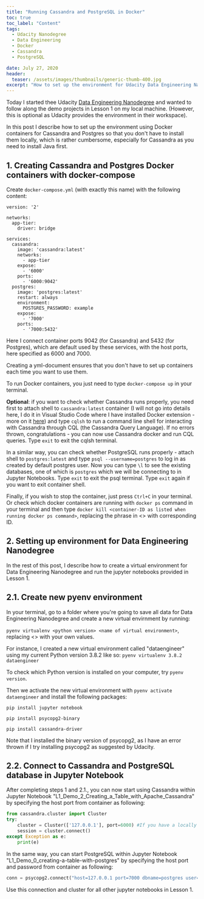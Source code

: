 ```yaml
---
title: "Running Cassandra and PostgreSQL in Docker"
toc: true
toc_label: "Content"
tags:
  - Udacity Nanodegree 
  - Data Engineering
  - Docker
  - Cassandra
  - PostgreSQL

date: July 27, 2020
header:
  teaser: /assets/images/thumbnails/generic-thumb-400.jpg
excerpt: "How to set up the environment for Udacity Data Engineering Nanodegree on your local machine"
---
```


Today I started thee Udacity [Data Engineering Nanodegree](https://www.udacity.com/course/data-engineer-nanodegree--nd027) and wanted to follow along the demo projects in Lesson 1 on my local machine. (However, this is optional as Udacity provides the environment in their workspace). 

In this post I describe how to set up the environment using Docker containers for Cassandra and Postgres so that you don't have to install them locally, which is rather cumbersome, especially for Cassandra as you need to install Java first.

## 1. Creating Cassandra and Postgres Docker containers with docker-compose

Create `docker-compose.yml` (with exactly this name) with the following content: 

```docker
version: '2'

networks:
  app-tier:
    driver: bridge

services:
  cassandra:
    image: 'cassandra:latest'
    networks:
      - app-tier
    expose: 
      - '6000'
    ports:
      - '6000:9042'
  postgres:
    image: 'postgres:latest'
    restart: always
    environment:
      POSTGRES_PASSWORD: example
    expose:
      - '7000'
    ports:
      - '7000:5432'
```
Here I connect container ports 9042 (for Cassandra) and 5432 (for Postgres), which are default used by these services, with the host ports, here specified as 6000 and 7000.

Creating a yml-document ensures that you don't have to set up containers each time you want to use them.

To run Docker containers, you just need to type `docker-compose up` in your terminal. 

**Optional**: if you want to check whether Cassandra runs properly, you need first to attach shell to `cassandra:latest` container (I will not go into details here, I do it in Visual Studio Code where I have installed Docker extension - more on it [here](https://code.visualstudio.com/docs/containers/overview)) and type `cqlsh` to run a command line shell for interacting with Cassandra through CQL (the Cassandra Query Language). If no errors thrown, congratulations - you can now use Cassandra docker and run CQL queries. Type `exit` to exit the cqlsh terminal.

In a similar way, you can check whether PostgreSQL runs properly - attach shell to `postgres:latest` and type `psql --username=postgres` to log in as created by default postgres user. Now you can type `\l` to see the existing databases, one of which is `postgres` which we will be connecting to in Jupyter Notebooks. Type `exit` to exit the psql terminal. Type `exit` again if you want to exit container shell.

Finally, if you wish to stop the container, just press `Ctrl+C` in your terminal. Or check which docker containers are running with `docker ps` command in your terminal and then type `docker kill <container-ID as listed when running docker ps command>`, replacing the phrase in <> with corresponding ID.


## 2. Setting up environment for Data Engineering Nanodegree

In the rest of this post, I describe how to create a virtual environment for Data Engineering Nanodegree and run the jupyter notebooks provided in Lesson 1. 

## 2.1. Create new pyenv environment

In your terminal, go to a folder where you're going to save all data for Data Engineering Nanodegree and create a new virtual envirnment by running:

`pyenv virtualenv <python version> <name of virtual environment>`, replacing <> with your own values. 

For instance, I created a new virtual environment called "dataengineer" using my current Python version 3.8.2 like so:
`pyenv virtualenv 3.8.2 dataengineer`

To check which Python version is installed on your computer, try `pyenv version`.

Then we activate the new virtual environment with `pyenv activate dataengineer` and install the following packages:

```pip install jupyter notebook```

```pip install psycopg2-binary```

```pip install cassandra-driver```

Note that I installed the binary version of psycopg2, as I have an error thrown if I try installing psycopg2 as suggested by Udacity.

## 2.2. Connect to Cassandra and PostgreSQL database in Jupyter Notebook

After completing steps 1 and 2.1., you can now start using Cassandra within Jupyter Notebook "L1_Demo_2_Creating_a_Table_with_Apache_Cassandra" by specifying the host port from container as following:

```python
from cassandra.cluster import Cluster
try: 
    cluster = Cluster(['127.0.0.1'], port=6000) #If you have a locally installed Apache Cassandra instance
    session = cluster.connect()
except Exception as e:
    print(e)
```

In the same way, you can start PostgreSQL within Jupyter Notebook "L1_Demo_0_creating-a-table-with-postgres" by specifying the host port and password from container as following:

```python
conn = psycopg2.connect("host=127.0.0.1 port=7000 dbname=postgres user=postgres password=example")
```

Use this connection and cluster for all other jupyter notebooks in Lesson 1.




